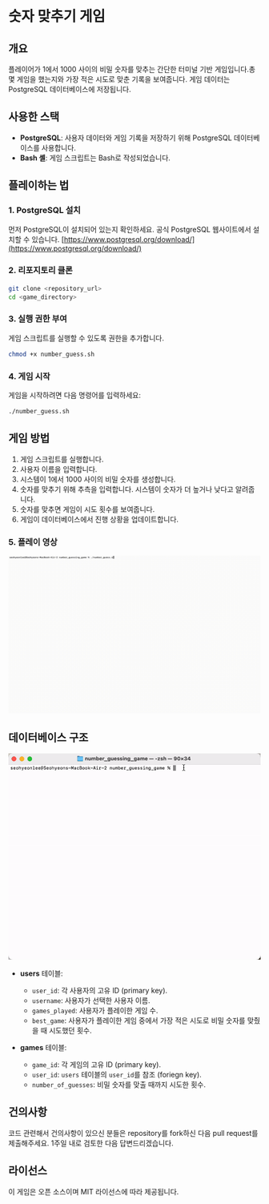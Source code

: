 # 숫자 맞추기 게임

## 개요

플레이어가 1에서 1000 사이의 비밀 숫자를 맞추는 간단한 터미널 기반 게임입니다.총 몇 게임을 했는지와 가장 적은 시도로 맞춘 기록을 보여줍니다. 게임 데이터는 PostgreSQL 데이터베이스에 저장됩니다.

## 사용한 스택

- **PostgreSQL**: 사용자 데이터와 게임 기록을 저장하기 위해 PostgreSQL 데이터베이스를 사용합니다.
- **Bash 셸**: 게임 스크립트는 Bash로 작성되었습니다.

## 플레이하는 법

### 1. PostgreSQL 설치

먼저 PostgreSQL이 설치되어 있는지 확인하세요. 공식 PostgreSQL 웹사이트에서 설치할 수 있습니다. [https://www.postgresql.org/download/](https://www.postgresql.org/download/)

### 2. 리포지토리 클론

```bash
git clone <repository_url>
cd <game_directory>
```

### 3. 실행 권한 부여

게임 스크립트를 실행할 수 있도록 권한을 추가합니다.

```bash
chmod +x number_guess.sh
```

### 4. 게임 시작

게임을 시작하려면 다음 명령어를 입력하세요:

```bash
./number_guess.sh
```

## 게임 방법

1. 게임 스크립트를 실행합니다.
2. 사용자 이름을 입력합니다.
3. 시스템이 1에서 1000 사이의 비밀 숫자를 생성합니다.
4. 숫자를 맞추기 위해 추측을 입력합니다. 시스템이 숫자가 더 높거나 낮다고 알려줍니다.
5. 숫자를 맞추면 게임이 시도 횟수를 보여줍니다.
6. 게임이 데이터베이스에서 진행 상황을 업데이트합니다.

### 5. 플레이 영상

![데모 비디오 1: 게임 플레이](demo_gifs/number_guessing_game_demo.gif)

## 데이터베이스 구조

![데모 비디오 2: 데이터베이스 내용](demo_gifs/psql_demo.gif)

- **users** 테이블:

  - `user_id`: 각 사용자의 고유 ID (primary key).
  - `username`: 사용자가 선택한 사용자 이름.
  - `games_played`: 사용자가 플레이한 게임 수.
  - `best_game`: 사용자가 플레이한 게임 중에서 가장 적은 시도로 비밀 숫자를 맞췄을 때 시도했던 횟수.

- **games** 테이블:
  - `game_id`: 각 게임의 고유 ID (primary key).
  - `user_id`: `users` 테이블의 `user_id`를 참조 (foriegn key).
  - `number_of_guesses`: 비밀 숫자를 맞출 때까지 시도한 횟수.

## 건의사항

코드 관련해서 건의사항이 있으신 분들은 repository를 fork하신 다음 pull request를 제출해주세요.
1주일 내로 검토한 다음 답변드리겠습니다.

## 라이선스

이 게임은 오픈 소스이며 MIT 라이선스에 따라 제공됩니다.
